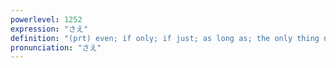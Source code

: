 ```yaml
---
powerlevel: 1252
expression: "さえ"
definition: "(prt) even; if only; if just; as long as; the only thing needed; (P)"
pronunciation: "さえ"
---
```

